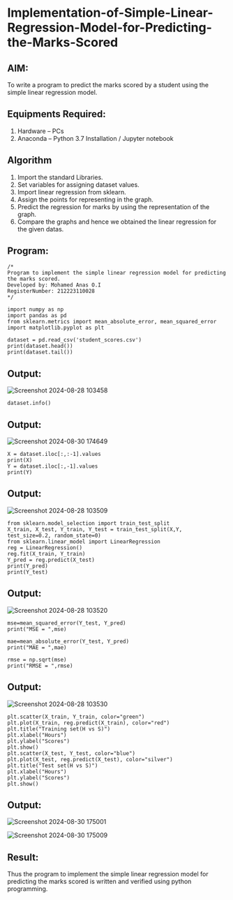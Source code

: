 # Implementation-of-Simple-Linear-Regression-Model-for-Predicting-the-Marks-Scored

## AIM:
To write a program to predict the marks scored by a student using the simple linear regression model.

## Equipments Required:
1. Hardware – PCs
2. Anaconda – Python 3.7 Installation / Jupyter notebook

## Algorithm
1. Import the standard Libraries.
2. Set variables for assigning dataset values.
3. Import linear regression from sklearn.
4. Assign the points for representing in the graph.
5. Predict the regression for marks by using the representation of the graph.
6. Compare the graphs and hence we obtained the linear regression for the given datas.

## Program:
```
/*
Program to implement the simple linear regression model for predicting the marks scored.
Developed by: Mohamed Anas O.I
RegisterNumber: 212223110028 
*/

import numpy as np
import pandas as pd
from sklearn.metrics import mean_absolute_error, mean_squared_error
import matplotlib.pyplot as plt

dataset = pd.read_csv('student_scores.csv')
print(dataset.head())
print(dataset.tail())
```

## Output:

![Screenshot 2024-08-28 103458](https://github.com/user-attachments/assets/24dfdd22-fcad-43a7-a492-1dd6871c2229)

```
dataset.info()
```

## Output:

![Screenshot 2024-08-30 174649](https://github.com/user-attachments/assets/9183d136-b41e-426d-af96-7b059355c5e3)

```
X = dataset.iloc[:,:-1].values
print(X)
Y = dataset.iloc[:,-1].values
print(Y)
```

## Output:

![Screenshot 2024-08-28 103509](https://github.com/user-attachments/assets/0c5e3fe5-0b77-48fc-ba73-0aa663a563d2)


```
from sklearn.model_selection import train_test_split
X_train, X_test, Y_train, Y_test = train_test_split(X,Y, test_size=0.2, random_state=0)
from sklearn.linear_model import LinearRegression
reg = LinearRegression()
reg.fit(X_train, Y_train)
Y_pred = reg.predict(X_test)
print(Y_pred)
print(Y_test)
```

## Output:

![Screenshot 2024-08-28 103520](https://github.com/user-attachments/assets/bb03584d-408d-4cc9-821a-e1a7db91fdd7)

```
mse=mean_squared_error(Y_test, Y_pred)
print("MSE = ",mse)

mae=mean_absolute_error(Y_test, Y_pred)
print("MAE = ",mae)

rmse = np.sqrt(mse)
print("RMSE = ",rmse)
```

## Output:

![Screenshot 2024-08-28 103530](https://github.com/user-attachments/assets/934c291f-a5d1-491b-b794-2c44fe18e93f)

```
plt.scatter(X_train, Y_train, color="green")
plt.plot(X_train, reg.predict(X_train), color="red")
plt.title("Training set(H vs S)")
plt.xlabel("Hours")
plt.ylabel("Scores")
plt.show()
plt.scatter(X_test, Y_test, color="blue")
plt.plot(X_test, reg.predict(X_test), color="silver")
plt.title("Test set(H vs S)")
plt.xlabel("Hours")
plt.ylabel("Scores")
plt.show()
```

## Output:

![Screenshot 2024-08-30 175001](https://github.com/user-attachments/assets/7a9ccc5b-15c6-4d92-9d16-8e2532fc89f1)

![Screenshot 2024-08-30 175009](https://github.com/user-attachments/assets/b00f35af-d111-45bd-8bc1-5d86846916ae)



## Result:
Thus the program to implement the simple linear regression model for predicting the marks scored is written and verified using python programming.
